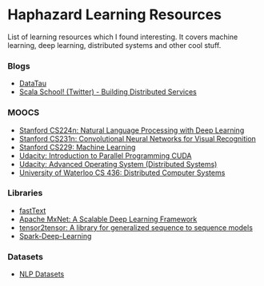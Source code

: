 # Haphazard Learning Resources
List of learning resources which I found interesting. It covers machine learning, deep learning, distributed systems and other cool stuff.

### Blogs
- [DataTau][12]
- [Scala School! (Twitter) - Building Distributed Services][13]
### MOOCS
- [Stanford CS224n: Natural Language Processing with Deep Learning][1]
- [Stanford CS231n: Convolutional Neural Networks for Visual Recognition][2]
- [Stanford CS229: Machine Learning][10]
- [Udacity: Introduction to Parallel Programming CUDA][7]
- [Udacity: Advanced Operating System (Distributed Systems)][8]
- [University of Waterloo CS 436: Distributed Computer Systems][9]

### Libraries
- [fastText][3]
- [Apache MxNet: A Scalable Deep Learning Framework][4]
- [tensor2tensor: A library for generalized sequence to sequence models][6]
- [Spark-Deep-Learning][11]

### Datasets
- [NLP Datasets][5]

[1]: http://web.stanford.edu/class/cs224n/index.html
[2]: http://cs231n.stanford.edu/
[3]: https://github.com/facebookresearch/fastText
[4]: https://mxnet.apache.org/
[5]: https://github.com/niderhoff/nlp-datasets
[6]: https://github.com/niderhoff/nlp-datasets
[7]: https://www.youtube.com/watch?v=F620ommtjqk&list=PLAwxTw4SYaPnFKojVQrmyOGFCqHTxfdv2
[8]: https://classroom.udacity.com/courses/ud189
[9]: https://www.youtube.com/watch?v=w8KFPWkK0bI&list=PLawkBQ15NDEkDJ5IyLIJUTZ1rRM9YQq6N
[10]: https://www.youtube.com/watch?v=UzxYlbK2c7E&list=PLA89DCFA6ADACE599
[11]: https://github.com/databricks/spark-deep-learning
[12]: http://www.datatau.com/
[13]: https://twitter.github.io/scala_school/index.html
